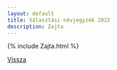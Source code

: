 ```yaml
---
layout: default
title: Választási névjegyzék 2022
description: Zajta
---
```


{% include Zajta.html %}

[Vissza](./)